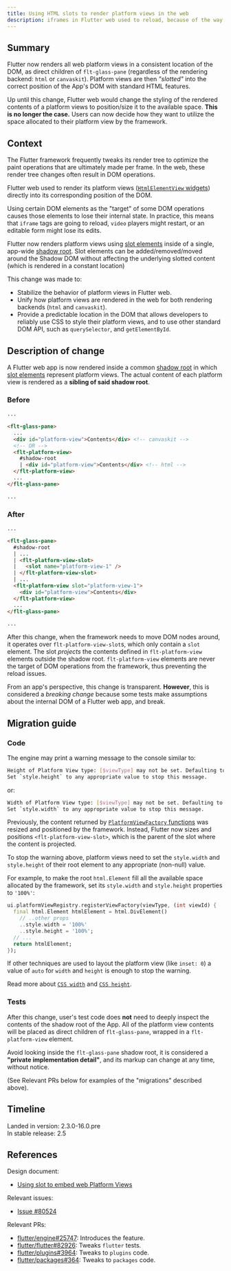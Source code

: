 ```yaml
---
title: Using HTML slots to render platform views in the web
description: iframes in Flutter web used to reload, because of the way some DOM operations were made. A change in the way Flutter web apps render platform views makes them stable (preventing iframe reloads, and other problems with video tags or forms potentially losing their state).
---
```


## Summary

Flutter now renders all web platform views in a consistent location of the DOM,
as direct children of `flt-glass-pane` (regardless of the rendering backend:
`html` or `canvaskit`). Platform views are then _"slotted"_ into the correct
position of the App's DOM with standard HTML features.

Up until this change, Flutter web would change the styling of the rendered
contents of a platform views to position/size it to the available space. **This
is no longer the case.** Users can now decide how they want to utilize the space
allocated to their platform view by the framework.

## Context

The Flutter framework frequently tweaks its render tree to optimize the paint
operations that are ultimately made per frame. In the web, these render tree
changes often result in DOM operations.

Flutter web used to render its platform views ([`HtmlElementView` widgets][])
directly into its corresponding position of the DOM.

Using certain DOM elements as the "target" of some DOM operations causes those
elements to lose their internal state. In practice, this means that `iframe`
tags are going to reload, `video` players might restart, or an editable form
might lose its edits.

Flutter now renders platform views using [slot elements][] inside of a single,
app-wide [shadow root][]. Slot elements can be added/removed/moved around the
Shadow DOM without affecting the underlying slotted content (which is rendered
in a constant location)

This change was made to:

* Stabilize the behavior of platform views in Flutter web.
* Unify how platform views are rendered in the web for both rendering
   backends (`html` and `canvaskit`).
* Provide a predictable location in the DOM that allows developers to reliably
   use CSS to style their platform views, and to use other standard DOM API,
   such as `querySelector`, and `getElementById`.

## Description of change

A Flutter web app is now rendered inside a common [shadow root][] in which
[slot elements][] represent platform views. The actual content of
each platform view is rendered as a **sibling of said shadow root**.

### Before

<!-- skip -->
```html
...

<flt-glass-pane>
  ...
  <div id="platform-view">Contents</div> <!-- canvaskit -->
  <!-- OR -->
  <flt-platform-view>
    #shadow-root
    | <div id="platform-view">Contents</div> <!-- html -->
  </flt-platform-view>
  ...
</flt-glass-pane>

...
```

### After

<!-- skip -->
```html
...

<flt-glass-pane>
  #shadow-root
  | ...
  | <flt-platform-view-slot>
  |   <slot name="platform-view-1" />
  | </flt-platform-view-slot>
  | ...
  <flt-platform-view slot="platform-view-1">
    <div id="platform-view">Contents</div>
  </flt-platform-view>
  ...
</flt-glass-pane>

...
```

After this change, when the framework needs to move DOM nodes around, it
operates over `flt-platform-view-slot`s, which only contain a `slot` element.
The slot _projects_ the contents defined in `flt-platform-view` elements outside
the shadow root. `flt-platform-view` elements are never the target of DOM
operations from the framework, thus preventing the reload issues.

From an app's perspective, this change is transparent. **However**, this is
considered a _breaking change_ because some tests make assumptions
about the internal DOM of a Flutter web app, and break.

## Migration guide

### Code

The engine may print a warning message to the console similar to:

<!-- skip -->
```bash
Height of Platform View type: [$viewType] may not be set. Defaulting to `height: 100%`.
Set `style.height` to any appropriate value to stop this message.
```

or:

<!-- skip -->
```bash
Width of Platform View type: [$viewType] may not be set. Defaulting to `width: 100%`.
Set `style.width` to any appropriate value to stop this message.
```

Previously, the content returned by [`PlatformViewFactory` functions][] was
resized and positioned by the framework. Instead, Flutter now sizes and
positions `<flt-platform-view-slot>`, which is the parent of the slot where the
content is projected.

To stop the warning above, platform views need to set the `style.width` and
`style.height` of their root element to any appropriate (non-null) value.

For example, to make the root `html.Element` fill all the available space
allocated by the framework, set its `style.width` and `style.height` properties
to `'100%'`:

<!-- skip -->
```dart
ui.platformViewRegistry.registerViewFactory(viewType, (int viewId) {
  final html.Element htmlElement = html.DivElement()
    // ..other props
    ..style.width = '100%'
    ..style.height = '100%';
  // ...
  return htmlElement;
});
```

If other techniques are used to layout the platform view (like `inset: 0`) a
value of `auto` for `width` and `height` is enough to stop the warning.

Read more about [`CSS width`][] and [`CSS height`][].

### Tests

After this change, user's test code does **not** need to deeply inspect the
contents of the shadow root of the App. All of the platform view contents will
be placed as direct children of `flt-glass-pane`, wrapped in a
`flt-platform-view` element.

Avoid looking inside the `flt-glass-pane` shadow root, it is considered a
**"private implementation detail"**, and its markup can change at any time,
without notice.

(See Relevant PRs below for examples of the "migrations" described above).

## Timeline

Landed in version: 2.3.0-16.0.pre<br>
In stable release: 2.5

## References

Design document:

* [Using slot to embed web Platform Views][design doc]

Relevant issues:

* [Issue #80524][issue-80524]

Relevant PRs:

* [flutter/engine#25747][pull-25747]: Introduces the feature.
* [flutter/flutter#82926][pull-82926]: Tweaks `flutter` tests.
* [flutter/plugins#3964][pull-3964]: Tweaks to `plugins` code.
* [flutter/packages#364][pull-364]: Tweaks to `packages` code.

[`CSS height`]: https://developer.mozilla.org/en-US/docs/Web/CSS/height
[`CSS width`]: https://developer.mozilla.org/en-US/docs/Web/CSS/width
[`HtmlElementView` widgets]: {{site.api}}/flutter/widgets/HtmlElementView-class.html
[`PlatformViewFactory` functions]: {{site.github}}/flutter/engine/blob/58459a5e342f84c755919f2ad5029b22bcddd548/lib/web_ui/lib/src/engine/platform_views/content_manager.dart#L15-L18
[design doc]: {{site.url}}/go/web-slot-content
[issue-80524]: {{site.repo.flutter}}/issues/80524
[pull-25747]: {{site.github}}/flutter/engine/pull/25747
[pull-364]: {{site.github}}/flutter/packages/pull/364
[pull-3964]: {{site.repo.plugins}}/pull/3964
[pull-82926]: {{site.repo.flutter}}/pull/82926
[shadow root]: https://developer.mozilla.org/en-US/docs/Web/API/ShadowRoot
[slot elements]: https://developer.mozilla.org/en-US/docs/Web/HTML/Element/slot
